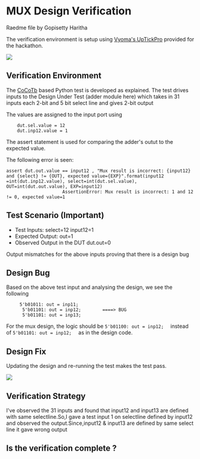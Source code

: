 # MUX Design Verification

Raedme file by Gopisetty Haritha

The verification environment is setup using [Vyoma's UpTickPro](https://vyomasystems.com) provided for the hackathon.


![](https://user-images.githubusercontent.com/83575446/182147208-76e39ec1-2209-46fe-8e5e-25dd21eb01b8.png)

## Verification Environment

The [CoCoTb](https://www.cocotb.org/) based Python test is developed as explained. The test drives inputs to the Design Under Test (adder module here) which takes in 31 inputs each 2-bit  and 5 bit select line and gives 2-bit output

The values are assigned to the input port using 
```
    dut.sel.value = 12
    dut.inp12.value = 1
```

The assert statement is used for comparing the adder's outut to the expected value.

The following error is seen:
```
assert dut.out.value == input12 , "Mux result is incorrect: {input12} and {select} != {OUT}, expected value={EXP}".format(input12 =int(dut.inp12.value), select=int(dut.sel.value), OUT=int(dut.out.value), EXP=input12)
                     AssertionError: Mux result is incorrect: 1 and 12 != 0, expected value=1
```



## Test Scenario **(Important)**
- Test Inputs: select=12 input12=1
- Expected Output: out=1
- Observed Output in the DUT dut.out=0

Output mismatches for the above inputs proving that there is a design bug

## Design Bug
Based on the above test input and analysing the design, we see the following

```
     5'b01011: out = inp11;
      5'b01101: out = inp12;        ====> BUG
      5'b01101: out = inp13;           
```
For the mux design, the logic should be ``5'b01100: out = inp12;  `` instead of ``5'b01101: out = inp12;  `` as in the design code.

## Design Fix
Updating the design and re-running the test makes the test pass.

![](https://user-images.githubusercontent.com/83575446/182147375-1ddea87c-aa70-4dfa-b1cf-ee334fbd0174.png)


## Verification Strategy

I've observed the 31 inputs and found that input12 and input13 are defined with same selectline.So,I gave a test input 1 on selectline defined by input12 and observed the output.Since,input12 & input13 are defined by same select line it gave wrong output

## Is the verification complete ?
